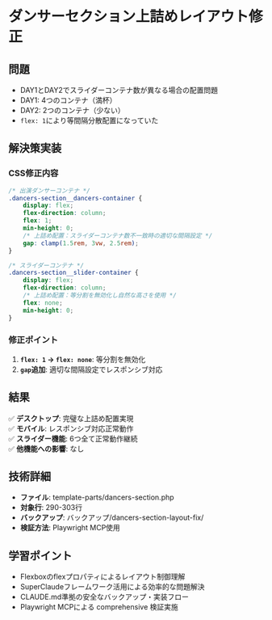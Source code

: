# ダンサーセクション上詰めレイアウト修正

## 問題
- DAY1とDAY2でスライダーコンテナ数が異なる場合の配置問題
- DAY1: 4つのコンテナ（満杯）
- DAY2: 2つのコンテナ（少ない）
- `flex: 1`により等間隔分散配置になっていた

## 解決策実装

### CSS修正内容
```css
/* 出演ダンサーコンテナ */
.dancers-section__dancers-container {
    display: flex;
    flex-direction: column;
    flex: 1;
    min-height: 0;
    /* 上詰め配置：スライダーコンテナ数不一致時の適切な間隔設定 */
    gap: clamp(1.5rem, 3vw, 2.5rem);
}

/* スライダーコンテナ */
.dancers-section__slider-container {
    display: flex;
    flex-direction: column;
    /* 上詰め配置：等分割を無効化し自然な高さを使用 */
    flex: none;
    min-height: 0;
}
```

### 修正ポイント
1. **`flex: 1` → `flex: none`**: 等分割を無効化
2. **`gap`追加**: 適切な間隔設定でレスポンシブ対応

## 結果
✅ **デスクトップ**: 完璧な上詰め配置実現  
✅ **モバイル**: レスポンシブ対応正常動作  
✅ **スライダー機能**: 6つ全て正常動作継続  
✅ **他機能への影響**: なし  

## 技術詳細
- **ファイル**: template-parts/dancers-section.php
- **対象行**: 290-303行
- **バックアップ**: バックアップ/dancers-section-layout-fix/
- **検証方法**: Playwright MCP使用

## 学習ポイント
- Flexboxのflexプロパティによるレイアウト制御理解
- SuperClaudeフレームワーク活用による効率的な問題解決
- CLAUDE.md準拠の安全なバックアップ・実装フロー
- Playwright MCPによる comprehensive 検証実施